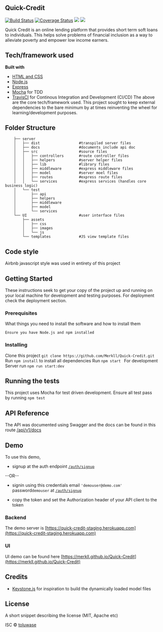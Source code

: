 ## Quick-Credit
[![Build Status](https://travis-ci.org/Merkll/Quick-Credit.svg?branch=develop)](https://travis-ci.org/Merkll/Quick-Credit) [![Coverage Status](https://coveralls.io/repos/github/Merkll/Quick-Credit/badge.svg?branch=develop)](https://coveralls.io/github/Merkll/Quick-Credit?branch=develop) <a href="https://codeclimate.com/github/Merkll/Quick-Credit/maintainability"><img src="https://api.codeclimate.com/v1/badges/98694594b546f4ff446f/maintainability" /></a> <a href="https://codeclimate.com/github/Merkll/Quick-Credit/test_coverage"><img src="https://api.codeclimate.com/v1/badges/98694594b546f4ff446f/test_coverage" /></a>

Quick Credit is an online lending platform that provides short term soft loans to individuals. This helps solve problems of financial inclusion as a way to alleviate poverty and empower low income earners.

## Tech/framework used
<b>Built with</b>
- [HTML and CSS]()
- [Node.js]()
- [Express]()
- [Mocha]() for TDD
- [TravisCI]() for Continous Integration and Development (CI/CD)
The above are the core tech/framework used. This project sought to keep external dependencies to the bare minimum by at times reinventing the wheel for learning/development purposes.

## Folder Structure
        ├── server 
        │   ├── dist                  #transpiled server files
        │   ├── docs                  #documents include api doc
        │   ├── src                   #source files
        │   │   ├── controllers       #route controller files
        │   │   ├── helpers           #server helper files
        │   │   ├── lib               #library files
        │   │   ├── middleware        #express middleware files
        │   │   ├── model             #server moel files
        │   │   ├── routes            #express route files
        │   │   └── services          #express services (handles core business logic)
        │   └── test
        │       ├── api
        │       ├── helpers
        │       ├── middleware
        │       ├── model
        │       └── services
        └── UI                        #user interface files
            ├── assets
            │   ├── css
            │   ├── images
            │   └── js
            └── templates             #JS view template files
## Code style
Airbnb javascript style was used in entirety of this project


## Getting Started

These instructions seek to get your copy of the project up and running on your local machine for development and testing purposes. For deployment check the deployment section.

### Prerequisites

What things you need to install the software and how to install them

```
Ensure you have Node.js and npm installed
```

### Installing
Clone this project ```git clone https://github.com/Merkll/Quick-Credit.git```
Run ```npm install``` to install all dependencies
Run ```npm start ```
For development Server run  ```npm run start:dev```

## Running the tests

This project uses Mocha for test driven development. Ensure all test pass by running ```npm test```

## API Reference

The API was documented using Swagger and the docs can be found in this route [/api/v1/docs](https://quick-credit-staging.herokuapp.com/api/v1/docs)

## Demo
To use this demo, 
* signup at the auth endpoint [```/auth/signup```](https://quick-credit-staging.herokuapp.com/api/v1/auth/signup)

--OR--
* signin using this credentials email ```'demouser@demo.com'``` password```demouser``` at [```/auth/signup```](https://quick-credit-staging.herokuapp.com/api/v1/auth/signin)

* copy the token and set the Authorization header of your API client to the token

### Backend
The demo server is [https://quick-credit-staging.herokuapp.com](https://quick-credit-staging.herokuapp.com)

### UI
UI demo can be found here [https://merkll.github.io/Quick-Credit](https://merkll.github.io/Quick-Credit)


## Credits
- [Keystone.js]() for inspiration to build the dynamically loaded model files

## License
A short snippet describing the license (MIT, Apache etc)

ISC © [toluwase]()